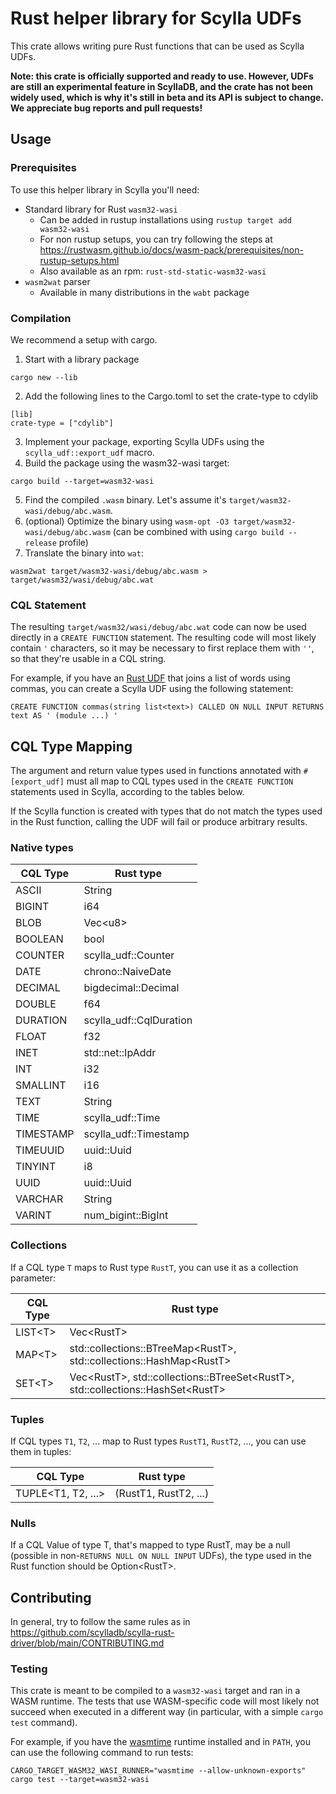 # Rust helper library for Scylla UDFs

This crate allows writing pure Rust functions that can be used as Scylla UDFs.

**Note: this crate is officially supported and ready to use. However, UDFs are still an experimental feature in ScyllaDB, and the crate has not been widely used, which is why it's still in beta and its API is subject to change. We appreciate bug reports and pull requests!**

## Usage

### Prerequisites

To use this helper library in Scylla you'll need:
* Standard library for Rust `wasm32-wasi`
  * Can be added in rustup installations using `rustup target add wasm32-wasi`
  * For non rustup setups, you can try following the steps at https://rustwasm.github.io/docs/wasm-pack/prerequisites/non-rustup-setups.html
  * Also available as an rpm: `rust-std-static-wasm32-wasi`
* `wasm2wat` parser
  * Available in many distributions in the `wabt` package

### Compilation

We recommend a setup with cargo.

1. Start with a library package
```
cargo new --lib
```
2. Add the following lines to the Cargo.toml to set the crate-type to cdylib
```
[lib]
crate-type = ["cdylib"]
```
3. Implement your package, exporting Scylla UDFs using the `scylla_udf::export_udf` macro.
4. Build the package using the wasm32-wasi target:
```
cargo build --target=wasm32-wasi
```
5. Find the compiled `.wasm` binary. Let's assume it's `target/wasm32-wasi/debug/abc.wasm`.
6. (optional) Optimize the binary using `wasm-opt -O3 target/wasm32-wasi/debug/abc.wasm` (can be combined with using `cargo build --release`  profile)
7. Translate the binary into `wat`:
```
wasm2wat target/wasm32-wasi/debug/abc.wasm > target/wasm32/wasi/debug/abc.wat
```

### CQL Statement

The resulting `target/wasm32/wasi/debug/abc.wat` code can now be used directly in a `CREATE FUNCTION` statement. The resulting code will most likely
contain `'` characters, so it may be necessary to first replace them with `''`, so that they're usable in a CQL string.

For example, if you have an [Rust UDF](examples/commas.rs) that joins a list of words using commas, you can create a Scylla UDF using the following statement:
```
CREATE FUNCTION commas(string list<text>) CALLED ON NULL INPUT RETURNS text AS ' (module ...) '
```


## CQL Type Mapping

The argument and return value types used in functions annotated with `#[export_udf]` must all map to CQL types used in the `CREATE FUNCTION` statements used in Scylla, according to the tables below.

If the Scylla function is created with types that do not match the types used in the Rust function, calling the UDF will fail or produce arbitrary results.

### Native types

| CQL Type  | Rust type                     |
| --------- | ----------------------------- |
| ASCII     | String                        |
| BIGINT    | i64                           |
| BLOB      | Vec\<u8\>                     |
| BOOLEAN   | bool                          |
| COUNTER   | scylla_udf::Counter           |
| DATE      | chrono::NaiveDate             |
| DECIMAL   | bigdecimal::Decimal           |
| DOUBLE    | f64                           |
| DURATION  | scylla_udf::CqlDuration       |
| FLOAT     | f32                           |
| INET      | std::net::IpAddr              |
| INT       | i32                           |
| SMALLINT  | i16                           |
| TEXT      | String                        |
| TIME      | scylla_udf::Time              |
| TIMESTAMP | scylla_udf::Timestamp         |
| TIMEUUID  | uuid::Uuid                    |
| TINYINT   | i8                            |
| UUID      | uuid::Uuid                    |
| VARCHAR   | String                        |
| VARINT    | num_bigint::BigInt            |

### Collections

If a CQL type `T` maps to Rust type `RustT`, you can use it as a collection parameter:

| CQL Type   | Rust type                                                                             |
| ---------- | ------------------------------------------------------------------------------------- |
| LIST\<T\>  | Vec\<RustT\>                                                                          |
| MAP\<T\>   | std::collections::BTreeMap\<RustT\>, std::collections::HashMap\<RustT\>               |
| SET\<T\>   | Vec\<RustT\>, std::collections::BTreeSet\<RustT\>, std::collections::HashSet\<RustT\> |


### Tuples

If CQL types `T1`, `T2`, ... map to Rust types `RustT1`, `RustT2`, ..., you can use them in tuples:

| CQL Type | Rust type                          |
| -------- | ---------------------------------- |
| TUPLE\<T1, T2, ...\>  | (RustT1, RustT2, ...) |

### Nulls

If a CQL Value of type T, that's mapped to type RustT, may be a null (possible in non-`RETURNS NULL ON NULL INPUT` UDFs),
the type used in the Rust function should be Option\<RustT\>.

## Contributing

In general, try to follow the same rules as in https://github.com/scylladb/scylla-rust-driver/blob/main/CONTRIBUTING.md

### Testing

This crate is meant to be compiled to a `wasm32-wasi` target and ran in a WASM runtime. The tests that use WASM-specific code will most likely not succeed when executed in a different way (in particular, with a simple `cargo test` command).

For example, if you have the [wasmtime](https://docs.wasmtime.dev/cli-install.html) runtime installed and in `PATH`, you can use the following command to run tests:
```text
CARGO_TARGET_WASM32_WASI_RUNNER="wasmtime --allow-unknown-exports" cargo test --target=wasm32-wasi
```
